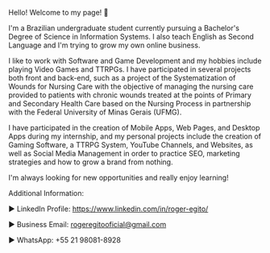 Hello! Welcome to my page! 👋

I'm a Brazilian undergraduate student currently pursuing a Bachelor's Degree of Science in Information Systems. I also teach English as Second Language and I'm trying to grow my own online business. 

I like to work with Software and Game Development and my hobbies include playing Video Games and TTRPGs. I have participated in several projects both front and back-end, such as a project of the Systematization of Wounds for Nursing Care with the objective of managing the nursing care provided to patients with chronic wounds treated at the points of Primary and Secondary Health Care based on the Nursing Process in partnership with the Federal University of Minas Gerais (UFMG).

I have participated in the creation of Mobile Apps, Web Pages, and Desktop Apps during my internship, and my personal projects include the creation of Gaming Software, a TTRPG System, YouTube Channels, and Websites, as well as Social Media Management in order to practice SEO, marketing strategies and how to grow a brand from nothing.

I'm always looking for new opportunities and really enjoy learning!

Additional Information:

► LinkedIn Profile: https://www.linkedin.com/in/roger-egito/

► Business Email: rogeregitooficial@gmail.com

► WhatsApp: +55 21 98081-8928
